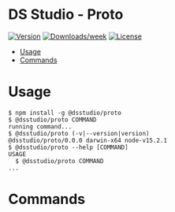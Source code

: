 DS Studio - Proto
=====

[![Version](https://img.shields.io/npm/v/@dsstudio/proto.svg)](https://npmjs.org/package/@dsstudio/proto)
[![Downloads/week](https://img.shields.io/npm/dw/@dsstudio/proto.svg)](https://npmjs.org/package/@dsstudio/proto)
[![License](https://img.shields.io/npm/l/@dsstudio/proto.svg)](https://github.com/tehkaiyu/proto/blob/master/package.json)

<!-- toc -->
* [Usage](#usage)
* [Commands](#commands)
<!-- tocstop -->
# Usage
<!-- usage -->
```sh-session
$ npm install -g @dsstudio/proto
$ @dsstudio/proto COMMAND
running command...
$ @dsstudio/proto (-v|--version|version)
@dsstudio/proto/0.0.0 darwin-x64 node-v15.2.1
$ @dsstudio/proto --help [COMMAND]
USAGE
  $ @dsstudio/proto COMMAND
...
```
<!-- usagestop -->
# Commands
<!-- commands -->

<!-- commandsstop -->
